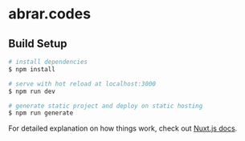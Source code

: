 # abrar.codes

## Build Setup

```bash
# install dependencies
$ npm install

# serve with hot reload at localhost:3000
$ npm run dev

# generate static project and deploy on static hosting
$ npm run generate
```

For detailed explanation on how things work, check out [Nuxt.js docs](https://nuxtjs.org).
